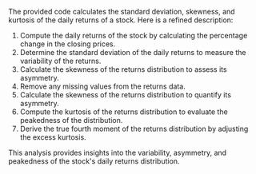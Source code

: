 The provided code calculates the standard deviation, skewness, and kurtosis of the daily returns of a stock. Here is a refined description:

1. Compute the daily returns of the stock by calculating the percentage change in the closing prices.
3. Determine the standard deviation of the daily returns to measure the variability of the returns.
4. Calculate the skewness of the returns distribution to assess its asymmetry.
5. Remove any missing values from the returns data.
6. Calculate the skewness of the returns distribution to quantify its asymmetry.
7. Compute the kurtosis of the returns distribution to evaluate the peakedness of the distribution.
8. Derive the true fourth moment of the returns distribution by adjusting the excess kurtosis.

This analysis provides insights into the variability, asymmetry, and peakedness of the stock's daily returns distribution.
